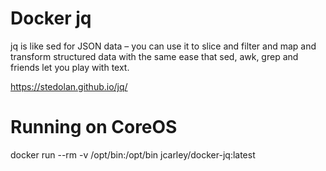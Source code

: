 # Docker jq
jq is like sed for JSON data – you can use it to slice and filter and map and
transform structured data with the same ease that sed, awk, grep and friends
let you play with text.

https://stedolan.github.io/jq/


# Running on CoreOS
docker run --rm -v /opt/bin:/opt/bin jcarley/docker-jq:latest


